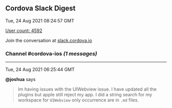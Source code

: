 ## Cordova Slack Digest
Tue, 24 Aug 2021 08:24:57 GMT

[User count: 4592](https://cordova.slack.com/)


Join the conversation at [slack.cordova.io](http://slack.cordova.io/)

### __Channel #cordova-ios__ _(1 messages)_
---

Tue, 24 Aug 2021 06:25:44 GMT

__@joshua__ says 
> Im having issues with the UIWebview issue. I have updated all the plugins but apple still reject my app.
> I did a string search for my workspace for `UIWebview` only occurrence are in `.md` files.
> 
